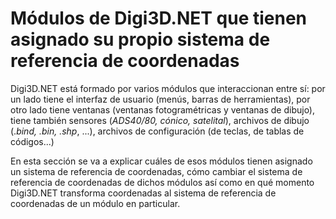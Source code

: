 # Módulos de Digi3D.NET que tienen asignado su propio sistema de referencia de coordenadas

Digi3D.NET está formado por varios módulos que interaccionan entre sí: por un lado tiene el interfaz de usuario \(menús, barras de herramientas\), por otro lado tiene ventanas \(ventanas fotogramétricas y ventanas de dibujo\), tiene también sensores \(_ADS40/80, cónico, satelital_\), archivos de dibujo \(._bind, .bin, .shp_, ...\), archivos de configuración \(de teclas, de tablas de códigos...\)

En esta sección se va a explicar cuáles de esos módulos tienen asignado un sistema de referencia de coordenadas, cómo cambiar el sistema de referencia de coordenadas de dichos módulos así como en qué momento Digi3D.NET transforma coordenadas al sistema de referencia de coordenadas de un módulo en particular.

